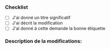 ### Checklist

- [ ] J'ai donné un titre significatif
- [ ] J'ai décrit la modification
- [ ] J'ai donné à cette demande la bonne étiquette

### Description de la modifications:




